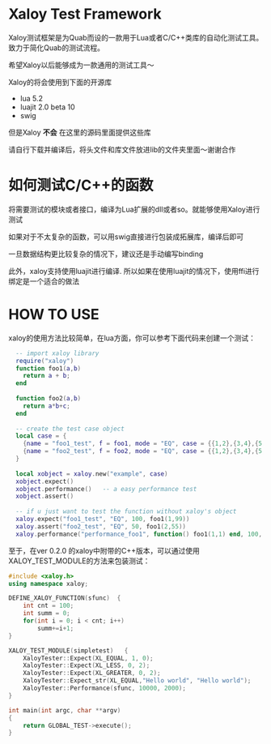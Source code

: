 # Xaloy Test Framework

Xaloy测试框架是为Quab而设的一款用于Lua或者C/C++类库的自动化测试工具。致力于简化Quab的测试流程。

希望Xaloy以后能够成为一款通用的测试工具～

Xaloy的将会使用到下面的开源库

+ lua 5.2
+ luajit 2.0 beta 10
+ swig

但是Xaloy **不会** 在这里的源码里面提供这些库

请自行下载并编译后，将头文件和库文件放进lib的文件夹里面～谢谢合作


# 如何测试C/C++的函数

将需要测试的模块或者接口，编译为Lua扩展的dll或者so。就能够使用Xaloy进行测试

如果对于不太复杂的函数，可以用swig直接进行包装成拓展库，编译后即可

一旦数据结构更比较复杂的情况下，建议还是手动编写binding

此外，xaloy支持使用luajit进行编译. 所以如果在使用luajit的情况下，使用ffi进行绑定是一个适合的做法

# HOW TO USE

xaloy的使用方法比较简单，在lua方面，你可以参考下面代码来创建一个测试：

```Lua
  -- import xaloy library
  require("xaloy")  
  function foo1(a,b)
    return a + b;
  end
  
  function foo2(a,b)
    return a*b+c;
  end
  
  -- create the test case object
  local case = {
    {name = "foo1_test", f = foo1, mode = "EQ", case = {{1,2},{3,4},{5,6}}, expect = {3,7,10}, cycle = 100},
    {name = "foo2_test", f = foo2, mode = "EQ", case = {{1,2},{3,4},{5,6}}, expect = {2,11,30}, cycle = 100},
  }
  
  local xobject = xaloy.new("example", case)
  xobject.expect()
  xobject.performance()   -- a easy performance test
  xobject.assert()
  
  -- if u just want to test the function without xaloy's object
  xaloy.expect("foo1_test", "EQ", 100, foo1(1,99))
  xaloy.assert("foo2_test", "EQ", 50, foo1(2,55))
  xaloy.performance("performance_foo1", function() foo1(1,1) end, 100, 1)
```

至于，在ver 0.2.0 的xaloy中附带的C++版本，可以通过使用XALOY_TEST_MODULE的方法来包装测试：

```CPP
#include <xaloy.h>
using namespace xaloy;

DEFINE_XALOY_FUNCTION(sfunc)  {
	int cnt = 100;
	int summ = 0;
	for(int i = 0; i < cnt; i++)
		summ+=i+1;
}

XALOY_TEST_MODULE(simpletest)	{
	XaloyTester::Expect(XL_EQUAL, 1, 0);
	XaloyTester::Expect(XL_LESS, 0, 2);	
	XaloyTester::Expect(XL_GREATER, 0, 2);	
	XaloyTester::Expect_str(XL_EQUAL,"Hello world", "Hello world");
	XaloyTester::Performance(sfunc, 10000, 2000);
}

int main(int argc, char **argv)
{		
	return GLOBAL_TEST->execute();
}
```

